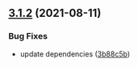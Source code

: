 ## [3.1.2](https://github.com/seleb/WebGLazy/compare/v3.1.1...v3.1.2) (2021-08-11)


### Bug Fixes

* update dependencies ([3b88c5b](https://github.com/seleb/WebGLazy/commit/3b88c5b2dffacb4471028c01bdfc29ca6a15235e))
